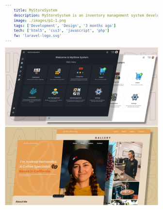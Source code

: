 ```yaml
---
    title: MyStoreSystem
    description: MyStoreSystem is an inventory management system developed with Laravel, providing tools to handle inventory, users and client information, optimizing control and efficiency.
    image: ./images/p1-1.png
    tags: ['Development', 'Design', '3 months ago']
    tech: ['html5', 'css3', 'javascript', 'php']
    fw: 'laravel-logo.svg'
---
```


![MyStoreSystem preview](./images/p1-1.png "MyStoreSystem")
![MyStoreSystem preview](./images/p2-1.png "MyStoreSystem")